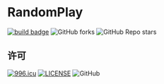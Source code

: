 # RandomPlay

[![build badge](https://github.com/LJason77/RandomPlay/actions/workflows/rust.yml/badge.svg?branch=master)](https://github.com/LJason77/RandomPlay/actions/workflows/rust.yml)
![GitHub forks](https://img.shields.io/github/forks/LJason77/RandomPlay?style=social)
![GitHub Repo stars](https://img.shields.io/github/stars/LJason77/RandomPlay?style=social)

## 许可

[![996.icu](https://img.shields.io/badge/link-996.icu-red.svg)](https://996.icu)
[![LICENSE](https://img.shields.io/badge/license-Anti%20996-blue.svg)](https://github.com/996icu/996.ICU/blob/master/LICENSE)
![GitHub](https://img.shields.io/github/license/LJason77/RandomPlay)

